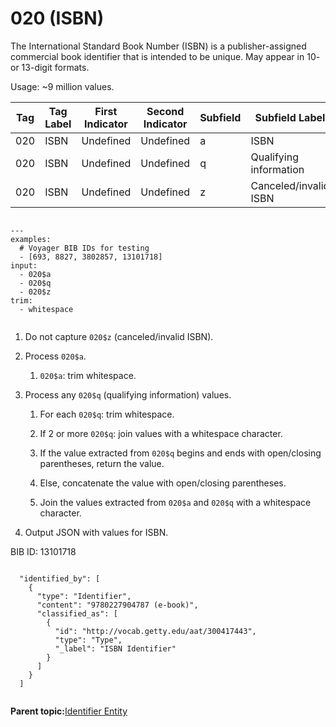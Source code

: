 # 020 \(ISBN\)

The International Standard Book Number \(ISBN\) is a publisher-assigned commercial book identifier that is intended to be unique. May appear in 10- or 13-digit formats.

Usage: ~9 million values.

|Tag|Tag Label|First Indicator|Second Indicator|Subfield|Subfield Label|Repeatable|
|---|---------|---------------|----------------|--------|--------------|----------|
|020|ISBN|Undefined|Undefined|a|ISBN|F|
|020|ISBN|Undefined|Undefined|q|Qualifying information|T|
|020|ISBN|Undefined|Undefined|z|Canceled/invalid ISBN|T|

```

---
examples:
  # Voyager BIB IDs for testing
  - [693, 8827, 3802857, 13101718]
input:
  - 020$a
  - 020$q
  - 020$z
trim:
  - whitespace  
                    
```

1.  Do not capture `020$z` \(canceled/invalid ISBN\).

2.  Process `020$a`.

    1.  `020$a`: trim whitespace.

3.  Process any `020$q` \(qualifying information\) values.

    1.  For each `020$q`: trim whitespace.

    2.  If 2 or more `020$q`: join values with a whitespace character.

    3.  If the value extracted from `020$q` begins and ends with open/closing parentheses, return the value.

    4.  Else, concatenate the value with open/closing parentheses.

    5.  Join the values extracted from `020$a` and `020$q` with a whitespace character.

4.  Output JSON with values for ISBN.


BIB ID: 13101718

```

  "identified_by": [
    {
      "type": "Identifier",
      "content": "9780227904787 (e-book)",
      "classified_as": [
        {
          "id": "http://vocab.getty.edu/aat/300417443",
          "type": "Type",
          "_label": "ISBN Identifier"
        }
      ]
    }
  ]
                        
```

**Parent topic:**[Identifier Entity](../identifier/identifier.md)

